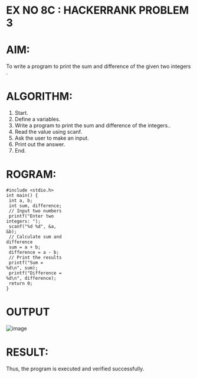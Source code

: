 # EX NO 8C : HACKERRANK PROBLEM 3

# AIM:
To write a program to print the sum and difference of the given two integers .

# ALGORITHM:
1. Start.
2. Define a variables.
3. Write a program to print the sum and difference of the integers..
4. Read the value using scanf.
5. Ask the user to make an input.
6. Print out the answer.
7. End.
# ROGRAM:
```
#include <stdio.h>
int main() {
 int a, b;
 int sum, difference;
 // Input two numbers
 printf("Enter two 
integers: ");
 scanf("%d %d", &a, 
&b);
 // Calculate sum and 
difference
 sum = a + b;
 difference = a - b;
 // Print the results
 printf("Sum = 
%d\n", sum);
 printf("Difference = 
%d\n", difference);
 return 0;
}
```
# OUTPUT

![image](https://github.com/user-attachments/assets/433b4ee7-116f-43a5-9de1-b681417cd7fa)
# RESULT:
Thus, the program is executed and verified successfully.

